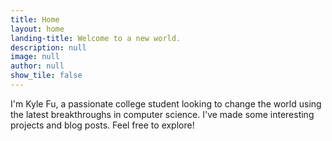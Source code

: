 ```yaml
---
title: Home
layout: home
landing-title: Welcome to a new world.
description: null
image: null
author: null
show_tile: false
---
```


I'm Kyle Fu, a passionate college student looking to change the world using the latest breakthroughs in computer science. I've made some interesting projects and blog posts. Feel free to explore!
